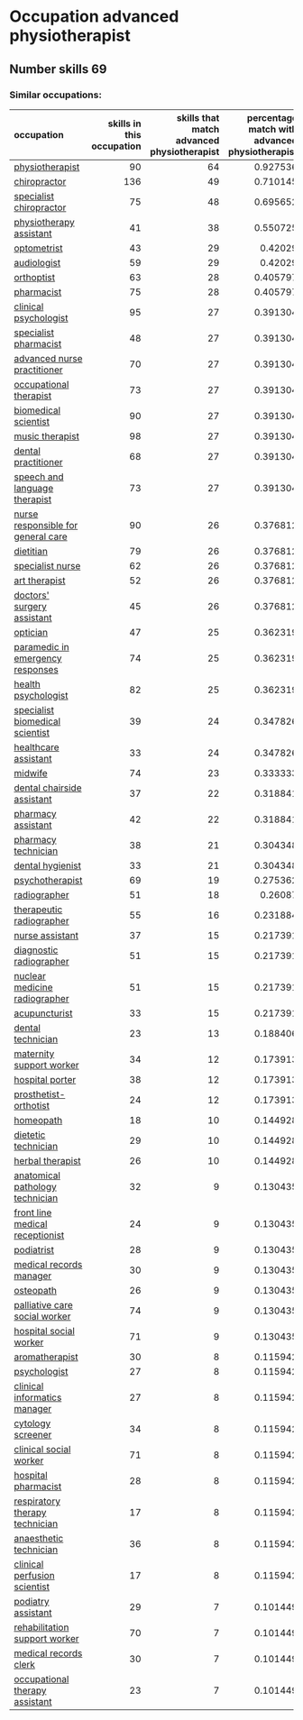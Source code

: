 # Occupation advanced physiotherapist
## Number skills 69
### Similar occupations:
| occupation                                                                  |   skills in this occupation |   skills that match advanced physiotherapist |   percentage match with advanced physiotherapist |   skills not in advanced physiotherapist |
|:----------------------------------------------------------------------------|----------------------------:|---------------------------------------------:|-------------------------------------------------:|-----------------------------------------:|
| [physiotherapist](physiotherapist.md)                                       |                          90 |                                           64 |                                         0.927536 |                                       26 |
| [chiropractor](chiropractor.md)                                             |                         136 |                                           49 |                                         0.710145 |                                       87 |
| [specialist chiropractor](specialist_chiropractor.md)                       |                          75 |                                           48 |                                         0.695652 |                                       27 |
| [physiotherapy assistant](physiotherapy_assistant.md)                       |                          41 |                                           38 |                                         0.550725 |                                        3 |
| [optometrist](optometrist.md)                                               |                          43 |                                           29 |                                         0.42029  |                                       14 |
| [audiologist](audiologist.md)                                               |                          59 |                                           29 |                                         0.42029  |                                       30 |
| [orthoptist](orthoptist.md)                                                 |                          63 |                                           28 |                                         0.405797 |                                       35 |
| [pharmacist](pharmacist.md)                                                 |                          75 |                                           28 |                                         0.405797 |                                       47 |
| [clinical psychologist](clinical_psychologist.md)                           |                          95 |                                           27 |                                         0.391304 |                                       68 |
| [specialist pharmacist](specialist_pharmacist.md)                           |                          48 |                                           27 |                                         0.391304 |                                       21 |
| [advanced nurse practitioner](advanced_nurse_practitioner.md)               |                          70 |                                           27 |                                         0.391304 |                                       43 |
| [occupational therapist](occupational_therapist.md)                         |                          73 |                                           27 |                                         0.391304 |                                       46 |
| [biomedical scientist](biomedical_scientist.md)                             |                          90 |                                           27 |                                         0.391304 |                                       63 |
| [music therapist](music_therapist.md)                                       |                          98 |                                           27 |                                         0.391304 |                                       71 |
| [dental practitioner](dental_practitioner.md)                               |                          68 |                                           27 |                                         0.391304 |                                       41 |
| [speech and language therapist](speech_and_language_therapist.md)           |                          73 |                                           27 |                                         0.391304 |                                       46 |
| [nurse responsible for general care](nurse_responsible_for_general_care.md) |                          90 |                                           26 |                                         0.376812 |                                       64 |
| [dietitian](dietitian.md)                                                   |                          79 |                                           26 |                                         0.376812 |                                       53 |
| [specialist nurse](specialist_nurse.md)                                     |                          62 |                                           26 |                                         0.376812 |                                       36 |
| [art therapist](art_therapist.md)                                           |                          52 |                                           26 |                                         0.376812 |                                       26 |
| [doctors' surgery assistant](doctors'_surgery_assistant.md)                 |                          45 |                                           26 |                                         0.376812 |                                       19 |
| [optician](optician.md)                                                     |                          47 |                                           25 |                                         0.362319 |                                       22 |
| [paramedic in emergency responses](paramedic_in_emergency_responses.md)     |                          74 |                                           25 |                                         0.362319 |                                       49 |
| [health psychologist](health_psychologist.md)                               |                          82 |                                           25 |                                         0.362319 |                                       57 |
| [specialist biomedical scientist](specialist_biomedical_scientist.md)       |                          39 |                                           24 |                                         0.347826 |                                       15 |
| [healthcare assistant](healthcare_assistant.md)                             |                          33 |                                           24 |                                         0.347826 |                                        9 |
| [midwife](midwife.md)                                                       |                          74 |                                           23 |                                         0.333333 |                                       51 |
| [dental chairside assistant](dental_chairside_assistant.md)                 |                          37 |                                           22 |                                         0.318841 |                                       15 |
| [pharmacy assistant](pharmacy_assistant.md)                                 |                          42 |                                           22 |                                         0.318841 |                                       20 |
| [pharmacy technician](pharmacy_technician.md)                               |                          38 |                                           21 |                                         0.304348 |                                       17 |
| [dental hygienist](dental_hygienist.md)                                     |                          33 |                                           21 |                                         0.304348 |                                       12 |
| [psychotherapist](psychotherapist.md)                                       |                          69 |                                           19 |                                         0.275362 |                                       50 |
| [radiographer](radiographer.md)                                             |                          51 |                                           18 |                                         0.26087  |                                       33 |
| [therapeutic radiographer](therapeutic_radiographer.md)                     |                          55 |                                           16 |                                         0.231884 |                                       39 |
| [nurse assistant](nurse_assistant.md)                                       |                          37 |                                           15 |                                         0.217391 |                                       22 |
| [diagnostic radiographer](diagnostic_radiographer.md)                       |                          51 |                                           15 |                                         0.217391 |                                       36 |
| [nuclear medicine radiographer](nuclear_medicine_radiographer.md)           |                          51 |                                           15 |                                         0.217391 |                                       36 |
| [acupuncturist](acupuncturist.md)                                           |                          33 |                                           15 |                                         0.217391 |                                       18 |
| [dental technician](dental_technician.md)                                   |                          23 |                                           13 |                                         0.188406 |                                       10 |
| [maternity support worker](maternity_support_worker.md)                     |                          34 |                                           12 |                                         0.173913 |                                       22 |
| [hospital porter](hospital_porter.md)                                       |                          38 |                                           12 |                                         0.173913 |                                       26 |
| [prosthetist-orthotist](prosthetist-orthotist.md)                           |                          24 |                                           12 |                                         0.173913 |                                       12 |
| [homeopath](homeopath.md)                                                   |                          18 |                                           10 |                                         0.144928 |                                        8 |
| [dietetic technician](dietetic_technician.md)                               |                          29 |                                           10 |                                         0.144928 |                                       19 |
| [herbal therapist](herbal_therapist.md)                                     |                          26 |                                           10 |                                         0.144928 |                                       16 |
| [anatomical pathology technician](anatomical_pathology_technician.md)       |                          32 |                                            9 |                                         0.130435 |                                       23 |
| [front line medical receptionist](front_line_medical_receptionist.md)       |                          24 |                                            9 |                                         0.130435 |                                       15 |
| [podiatrist](podiatrist.md)                                                 |                          28 |                                            9 |                                         0.130435 |                                       19 |
| [medical records manager](medical_records_manager.md)                       |                          30 |                                            9 |                                         0.130435 |                                       21 |
| [osteopath](osteopath.md)                                                   |                          26 |                                            9 |                                         0.130435 |                                       17 |
| [palliative care social worker](palliative_care_social_worker.md)           |                          74 |                                            9 |                                         0.130435 |                                       65 |
| [hospital social worker](hospital_social_worker.md)                         |                          71 |                                            9 |                                         0.130435 |                                       62 |
| [aromatherapist](aromatherapist.md)                                         |                          30 |                                            8 |                                         0.115942 |                                       22 |
| [psychologist](psychologist.md)                                             |                          27 |                                            8 |                                         0.115942 |                                       19 |
| [clinical informatics manager](clinical_informatics_manager.md)             |                          27 |                                            8 |                                         0.115942 |                                       19 |
| [cytology screener](cytology_screener.md)                                   |                          34 |                                            8 |                                         0.115942 |                                       26 |
| [clinical social worker](clinical_social_worker.md)                         |                          71 |                                            8 |                                         0.115942 |                                       63 |
| [hospital pharmacist](hospital_pharmacist.md)                               |                          28 |                                            8 |                                         0.115942 |                                       20 |
| [respiratory therapy technician](respiratory_therapy_technician.md)         |                          17 |                                            8 |                                         0.115942 |                                        9 |
| [anaesthetic technician](anaesthetic_technician.md)                         |                          36 |                                            8 |                                         0.115942 |                                       28 |
| [clinical perfusion scientist](clinical_perfusion_scientist.md)             |                          17 |                                            8 |                                         0.115942 |                                        9 |
| [podiatry assistant](podiatry_assistant.md)                                 |                          29 |                                            7 |                                         0.101449 |                                       22 |
| [rehabilitation support worker](rehabilitation_support_worker.md)           |                          70 |                                            7 |                                         0.101449 |                                       63 |
| [medical records clerk](medical_records_clerk.md)                           |                          30 |                                            7 |                                         0.101449 |                                       23 |
| [occupational therapy assistant](occupational_therapy_assistant.md)         |                          23 |                                            7 |                                         0.101449 |                                       16 |
